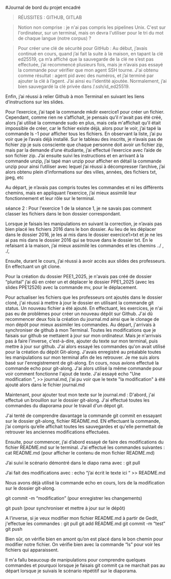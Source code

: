#Journal de bord du projet encadré
>RÉUSSITES : GITHUB, GITLAB

>Notion non comprise : je n'ai pas compris les pipelines Unix. 
C'est sur l'ordinateur, sur un terminal, mais on devra l'utiliser pour le tri du mot de chaque langue (notre corpus) ? 

>Pour créer une clé de sécurité pour GitHub : 
Au début, j’avais continué en cours, quand j’ai fait la suite à la maison, en tapant la clé ed25519, ça m’a affiché que la sauvegarde de la clé ne s’est pas effectuée, j’ai recommencé plusieurs fois, mais je n’avais pas essayé la commande pour vérifier que mon agent SSH tourne. J'ai obtenu comme résultat : agent pid avec des numéros, et j’ai terminé par ajouter la clé à l’agent. J’ai ainsi eu l’identité ajoutée.
Normalement, j’ai bien sauvegardé la clé privée dans ̃/.ssh/id_ed25519.

Enfin, j’ai réussi à relier Github à mon Terminal en suivant les liens d’instructions sur les slides.

Pour l’exercice, j’ai tapé la commande mkdir exercice1 pour créer un fichier. Cependant, comme rien ne s’affichait, je pensais qu’il n'avait pas été créé, alors j’ai utilisé la commande sudo en plus, mais cela m'affichait qu’il était impossible de créer, car le fichier existe déjà, alors pour le voir, j’ai tapé la commande ls -1 pour afficher tous les fichiers. En observant la liste, j’ai pu voir que je l’avais déjà installé. Sur le tableau des inscrits, je n’avais pas de fichier zip je suis consciente que chaque personne doit avoir un fichier zip, mais par la demande d’une étudiante, j’ai effectué l’exercice avec l’aide de son fichier zip.
J’ai ensuite suivi les instructions et en arrivant à la commande unzip, j’ai tapé man unzip pour afficher en détail la commande unzip pour ainsi l’utiliser avec lequel j’ai réussi à décompresser l’archive, j’ai alors obtenu plein d’informations sur des villes, années, des fichiers txt, jpeg, etc


Au départ, je n’avais pas compris toutes les commandes et ni les différents chemins, mais en appliquant l’exercice, j’ai mieux assimilé leur fonctionnement et leur rôle sur le terminal.


séance 2 :
Pour l'exercice 1 de la séance 1, je ne savais pas comment classer les fichiers dans le bon dossier correspondant.

Lorsque je faisais les manipulations en suivant la correction, je n’avais pas bien placé les fichiers 2016 dans le bon dossier. Au lieu de les déplacer dans le dossier 2016, je les ai mis dans le dossier  exercice1>txt et je ne les ai pas mis dans le dossier 2016 qui se trouve dans le dossier txt. En le refaisant à la maison, j’ai mieux assimilé les commandes et les chemins ../ ,  ./,

Ensuite, durant le cours, j’ai réussi à avoir accès aux slides des professeurs. En effectuant un git clone.

Pour la création du dossier PEE1_2025, je n'avais pas créé de dossier “plurital” j’ai dû en créer un et déplacer le dossier PPE1_2025 (avec les slides PPE12526) avec la commande mv, pour le déplacement.

Pour actualiser les fichiers que les professeurs ont ajoutés dans le dossier cloné, j'ai réussi à mettre à jour le dossier en utilisant la commande git status. Un nouveau fichier a été ajouté. En effectuant, les exercices, je n'ai pas eu de problèmes pour créer un nouveau dépôt sur Github. J'ai dû recommencer deux fois la création du journal.md ainsi que le clonage de mon dépôt pour mieux assimiler les commandes. Au départ, j'arrivais à synchroniser de github à mon Terminal. Toutes les modifications que je faisais sur github se mettaient à jour sur mon ordinateur. Mais je n'arrivais pas à faire l'inverse, c'est-à-dire, ajouter du texte sur mon terminal, puis mettre à jour sur github. J'ai alors essayé les commandes qu'on avait utilisé pour la création du dépôt Git-along. J'avais enregistré au préalable toutes les manipulations sur mon terminal afin de les retrouver. Je me suis alors basé sur l'enregistrement de git-along. En cours, nous avions effectué la commande echo pour git-along. J'ai alors utilisé la même commande pour voir comment fonctionne l'ajout de texte. J'ai essayé echo "Une modification ", >> journal.md, j'ai pu voir que le texte "la modification" à été ajouté alors dans le fichier journal.md

Maintenant, pour ajouter tout mon texte sur le journal.md :
D'abord, j'ai effectué un brouillon sur le dossier git-along. J'ai effectué toutes les commandes du diaporama pour le travail d'un dépot git.

J'ai tenté de comprendre davantage la commande git commit en essayant sur le dossier git-along, fichier README.md. EN effectuant la commande, j’ai compris qu’elle affichait toutes les sauvegardes et qu'elle permettait de retrouver les anciennes modifications effectuées.

Ensuite, pour commencer, j’ai d’abord essayé de faire des modifications du fichier README.md sur le terminal. J’ai effectué les commandes suivantes : 
cat README.md 
(pour afficher le contenu de mon fichier README.md)

J’ai suivi le scénario démontré dans le diapo
rama avec : 
git pull

J’ai fait des modifications avec :
echo “j’ai écrit le texte ici “ >> README.md

Nous avons déjà utilisé la commande echo en cours, lors de la modification sur le dossier git-along.

git commit -m “modification” 
(pour enregistrer les changements)

git push (pour synchroniser et mettre à jour sur le dépôt)


A l’inverse, si je veux modifier mon fichier README.md à partir de Gedit, j'effectue les commandes : 
git pull
git add README.md
git commit -m “test”
git push

Bien sûr, on vérifie bien en amont qu’on est placé dans le bon chemin pour modifier notre fichier. On vérifie bien avec la commande “ls” pour voir les fichiers qui apparaissent.

Il m'a fallu beaucoup de manipulations pour comprendre quelques commandes et pourquoi lorsque je faisais git commit ça ne marchait pas au départ lorsque je suivais le scénario répétitif sur le diaporama.






